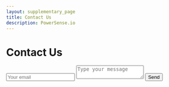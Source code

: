 ```yaml
---
layout: supplementary_page
title: Contact Us
description: PowerSense.io
---
```


# Contact Us

<div id="contact">
        <div id="contact-form">
                <form action="https://formspree.io/f/mrgrldrd" method="POST">
                <input type="hidden" name="_subject" value="Contact request from personal website" />
                <input type="email" name="_replyto" placeholder="Your email" required>
                <textarea name="message" placeholder="Type your message" required></textarea>
                <button type="submit">Send</button>
            </form>
        </div>
    </div>
